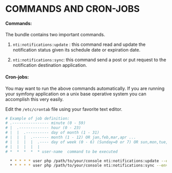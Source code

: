 COMMANDS AND CRON-JOBS
===

#### Commands:
The bundle contains two important commands.

1. `nti:notifications:update` : this command read and update the notification status given its
schedule date or expiration date.

2. `nti:notifications:sync`: this command send a post or put request to the notification destination
application.

#### Cron-jobs:
You may want to run the above commands automatically. If you are running your symfony application 
on a unix base operative system you can accomplish this very easily.

Edit the `/etc/crontab` file using your favorite text editor.
```bash
# Example of job definition:
# .---------------- minute (0 - 59)
# |  .------------- hour (0 - 23)
# |  |  .---------- day of month (1 - 31)
# |  |  |  .------- month (1 - 12) OR jan,feb,mar,apr ...
# |  |  |  |  .---- day of week (0 - 6) (Sunday=0 or 7) OR sun,mon,tue,wed,thu,fri,sat
# |  |  |  |  |
# *  *  *  *  * user-name  command to be executed

  * * * * * user php /path/to/your/console nti:notifications:update --env=prod
  * * * * * user php /path/to/your/console nti:notifications:sync --env=prod
```